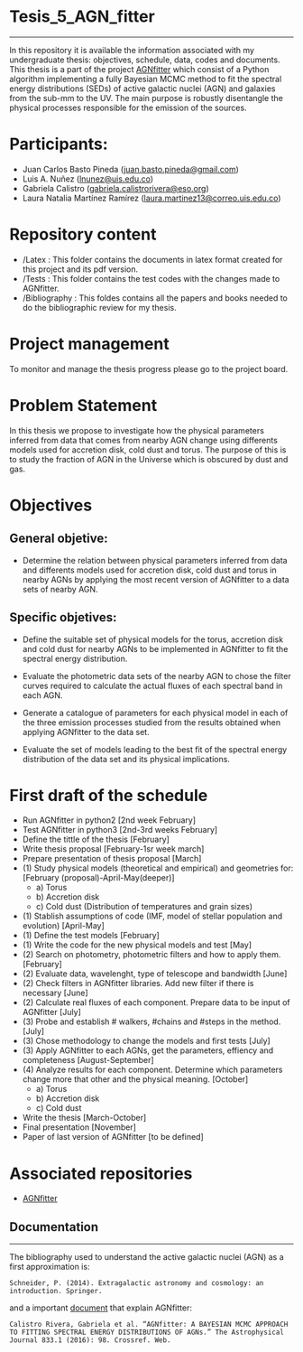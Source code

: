 # Tesis_5_AGN_fitter
---------------------

In this repository it is available the information associated with my undergraduate thesis: objectives, schedule, data, codes and documents. This thesis is a part of the project [AGNfitter](https://github.com/GabrielaCR/AGNfitter) which consist of a Python algorithm implementing a fully Bayesian MCMC method to fit the spectral energy distributions (SEDs) of active galactic nuclei (AGN) and galaxies from the sub-mm to the UV. The main purpose is robustly disentangle the physical processes responsible for the emission of the sources.

# Participants:

  * Juan Carlos Basto Pineda (juan.basto.pineda@gmail.com)
  * Luis A. Nuñez (lnunez@uis.edu.co)
  * Gabriela Calistro (gabriela.calistrorivera@eso.org)
  * Laura Natalia Martínez Ramírez (laura.martinez13@correo.uis.edu.co)
  
# Repository content

  * /Latex : This folder contains the documents in latex format created for this project and its pdf version.
  * /Tests : This folder contains the test codes with the changes made to AGNfitter.
  * /Bibliography : This foldes contains all the papers and books needed to do the bibliographic review for my thesis.
  
# Project management

To monitor and manage the thesis progress please go to the project board.


# Problem Statement

In this thesis we propose to investigate how the physical parameters inferred from data that comes from nearby AGN change using differents models used for accretion disk, cold dust and torus. The purpose of this is to study the fraction of AGN in the Universe which is obscured by dust and gas.


# Objectives

## General objetive:
 * Determine the relation between physical parameters inferred from data and differents models used for accretion disk, cold dust and torus in nearby AGNs by applying the most recent version of AGNfitter to a data sets of nearby AGN.

## Specific objetives:
 * Define the suitable set of physical models for the torus, accretion disk and cold dust for nearby AGNs to be implemented in AGNfitter to fit the spectral energy distribution.
 
  * Evaluate the photometric data sets of the nearby AGN to chose the filter curves required to calculate the actual fluxes of each spectral band in each AGN.
 
  * Generate a catalogue of parameters for each physical model in each of the three emission processes studied from the results obtained when applying AGNfitter to the data set.
  
  * Evaluate the set of models leading to the best fit of the spectral energy distribution of the data set and its physical implications.
  
  
# First draft of the schedule
 * Run AGNfitter in python2 [2nd week February]
 * Test AGNfitter in python3 [2nd-3rd weeks February]
 * Define the tittle of the thesis [February]
 * Write thesis proposal [February-1sr week march]
 * Prepare presentation of thesis proposal [March]
 * (1) Study physical models (theoretical and empirical) and geometries for: [February (proposal)-April-May(deeper)]
    * a) Torus
    * b) Accretion disk
    * c) Cold dust (Distribution of temperatures and grain sizes)
 * (1) Stablish assumptions of code (IMF, model of stellar population and evolution) [April-May]
 * (1) Define the test models [February]
 * (1) Write the code for the new physical models and test [May]
 * (2) Search on photometry, photometric filters and how to apply them. [February]
 * (2) Evaluate data, wavelenght, type of telescope and bandwidth [June]
 * (2) Check filters in AGNfitter libraries. Add new filter if there is necessary [June]
 * (2) Calculate real fluxes of each component. Prepare data to be input of AGNfitter [July]
 * (3) Probe and establish # walkers, #chains and #steps in the method. [July]
 * (3) Chose methodology to change the models and first tests [July]
 * (3) Apply AGNfitter to each AGNs, get the parameters, effiency and completeness [August-September]
 * (4) Analyze results for each component. Determine which parameters change more that other and the physical meaning. [October]
    * a) Torus
    * b) Accretion disk
    * c) Cold dust
 * Write the thesis [March-October]
 * Final presentation [November]
 * Paper of last version of AGNfitter [to be defined]

# Associated repositories
 
 * [AGNfitter](https://github.com/GabrielaCR/AGNfitter)


## Documentation
----------------

The bibliography used to understand the active galactic nuclei (AGN) as a first approximation is:

`Schneider, P. (2014). Extragalactic astronomy and cosmology: an introduction. Springer.`

and a important [document](https://arxiv.org/abs/1606.05648#) that explain AGNfitter:

`Calistro Rivera, Gabriela et al. “AGNfitter: A BAYESIAN MCMC APPROACH TO FITTING SPECTRAL ENERGY DISTRIBUTIONS OF AGNs.” The Astrophysical Journal 833.1 (2016): 98. Crossref. Web.`
